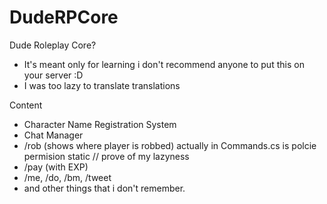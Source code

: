 # DudeRPCore
 
Dude Roleplay Core?
- It's meant only for learning i don't recommend anyone to put this on your server :D 
- I was too lazy to translate translations

Content
- Character Name Registration System
- Chat Manager
- /rob (shows where player is robbed) actually in Commands.cs is polcie permision static // prove of my lazyness
- /pay (with EXP)
- /me, /do, /bm, /tweet
- and other things that i don't remember.
